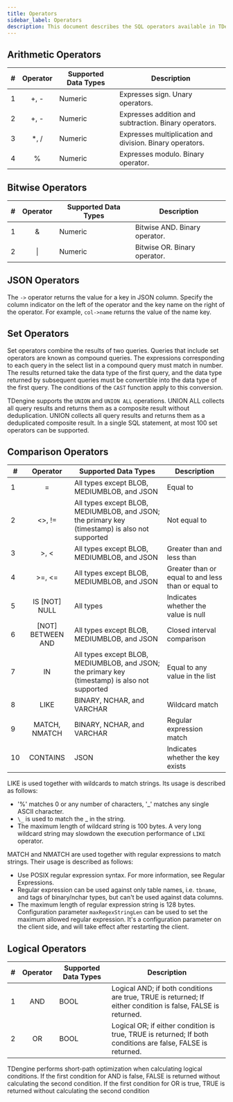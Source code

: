 ```yaml
---
title: Operators
sidebar_label: Operators
description: This document describes the SQL operators available in TDengine.
---
```


## Arithmetic Operators

| #   | **Operator** | **Supported Data Types** | **Description**                   |
| --- | :--------: | -------------- | -------------------------- |
| 1   |    +, -    | Numeric       | Expresses sign. Unary operators. |
| 2   |    +, -    | Numeric       | Expresses addition and subtraction. Binary operators. |
| 3   |   \*, /    | Numeric       | Expresses multiplication and division. Binary operators. |
| 4   |     %      | Numeric       | Expresses modulo. Binary operator.   |

## Bitwise Operators

| #   | **Operator** | **Supported Data Types** | **Description**                   |
| --- | :--------: | -------------- | ------------------ |
| 1   |     &      | Numeric       | Bitwise AND. Binary operator. |
| 2   |     \|     | Numeric       | Bitwise OR. Binary operator. |

## JSON Operators

The `->` operator returns the value for a key in JSON column. Specify the column indicator on the left of the operator and the key name on the right of the operator. For example, `col->name` returns the value of the name key.

## Set Operators

Set operators combine the results of two queries. Queries that include set operators are known as compound queries. The expressions corresponding to each query in the select list in a compound query must match in number. The results returned take the data type of the first query, and the data type returned by subsequent queries must be convertible into the data type of the first query. The conditions of the `CAST` function apply to this conversion.

TDengine supports the `UNION` and `UNION ALL` operations. UNION ALL collects all query results and returns them as a composite result without deduplication. UNION collects all query results and returns them as a deduplicated composite result. In a single SQL statement, at most 100 set operators can be supported.

## Comparison Operators

| #   | **Operator** | **Supported Data Types** | **Description**                   |
| --- | :---------------: | -------------------------------------------------------------------- | -------------------- |
| 1   |         =         | All types except BLOB, MEDIUMBLOB, and JSON                             | Equal to |
| 2   |      <\>, !=      | All types except BLOB, MEDIUMBLOB, and JSON; the primary key (timestamp) is also not supported | Not equal to               |
| 3   |      \>, <       | All types except BLOB, MEDIUMBLOB, and JSON                             | Greater than and less than           |
| 4   |     \>=, <=      | All types except BLOB, MEDIUMBLOB, and JSON                             | Greater than or equal to and less than or equal to   |
| 5   |   IS [NOT] NULL   | All types                                                             | Indicates whether the value is null           |
| 6   | [NOT] BETWEEN AND | All types except BLOB, MEDIUMBLOB, and JSON                       | Closed interval comparison           |
| 7   |        IN         | All types except BLOB, MEDIUMBLOB, and JSON; the primary key (timestamp) is also not supported | Equal to any value in the list |
| 8   |       LIKE        | BINARY, NCHAR, and VARCHAR                                             | Wildcard match           |
| 9   |   MATCH, NMATCH   | BINARY, NCHAR, and VARCHAR                                             | Regular expression match       |
| 10  |     CONTAINS      | JSON                                                                 | Indicates whether the key exists  |

LIKE is used together with wildcards to match strings. Its usage is described as follows:

- '%' matches 0 or any number of characters, '\_' matches any single ASCII character.
- `\_` is used to match the \_ in the string.
- The maximum length of wildcard string is 100 bytes. A very long wildcard string may slowdown the execution performance of `LIKE` operator.

MATCH and NMATCH are used together with regular expressions to match strings. Their usage is described as follows:

- Use POSIX regular expression syntax. For more information, see Regular Expressions.
- Regular expression can be used against only table names, i.e. `tbname`, and tags of binary/nchar types, but can't be used against data columns.
- The maximum length of regular expression string is 128 bytes. Configuration parameter `maxRegexStringLen` can be used to set the maximum allowed regular expression. It's a configuration parameter on the client side, and will take effect after restarting the client.

## Logical Operators

| #   | **Operator** | **Supported Data Types** | **Description**                   |
| --- | :--------: | -------------- | --------------------------------------------------------------------------- |
| 1   |    AND     | BOOL           | Logical AND; if both conditions are true, TRUE is returned; If either condition is false, FALSE is returned.
| 2   |    OR     | BOOL           | Logical OR; if either condition is true, TRUE is returned; If both conditions are false, FALSE is returned.

TDengine performs short-path optimization when calculating logical conditions. If the first condition for AND is false, FALSE is returned without calculating the second condition. If the first condition for OR is true, TRUE is returned without calculating the second condition
